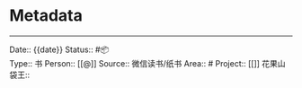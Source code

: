 
# Metadata
---
Date:: {{date}}
Status:: #📦   
Type:: 书
Person:: [[@]]
Source:: 微信读书/纸书
Area:: #
Project:: [[]]
花果山袋王:: 

